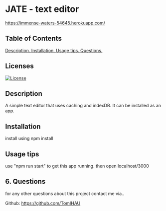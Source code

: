 # JATE - text editor

 https://immense-waters-54645.herokuapp.com/

## Table of Contents
[ Description. ](#desc)
[ Installation. ](#inst)
[ Usage tips. ](#usage)
[ Questions. ](#quest)

## Licenses

[![License](https://img.shields.io/badge/License-MIT-blue.svg)](https://opensource.org/licenses/MIT) 


<a name="desc"></a>
## Description

A simple text editor that uses caching and indexDB. It can be installed as an app.

<a name="inst"></a>
## Installation

install using npm install

<a name="usage"></a>
## Usage tips

use "npm run start" to get this app running. then open localhost/3000


<a name="quest"></a>
## 6. Questions
for any other questions about this project contact me via..

Github: https://github.com/TomIHAU


